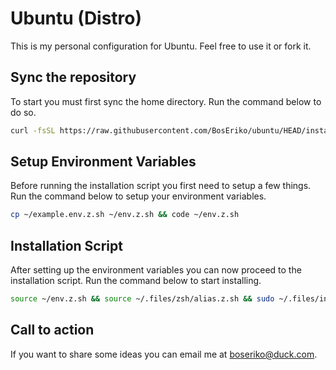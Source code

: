 # Ubuntu (Distro)
This is my personal configuration for Ubuntu. Feel free to use it or fork it.

## Sync the repository
To start you must first sync the home directory. Run the command below to do so.
```sh
curl -fsSL https://raw.githubusercontent.com/BosEriko/ubuntu/HEAD/install.sh | sh
```

## Setup Environment Variables
Before running the installation script you first need to setup a few things. Run the command below to setup your environment variables.
```sh
cp ~/example.env.z.sh ~/env.z.sh && code ~/env.z.sh
```

## Installation Script
After setting up the environment variables you can now proceed to the installation script. Run the command below to start installing.
```sh
source ~/env.z.sh && source ~/.files/zsh/alias.z.sh && sudo ~/.files/install/entry.sh
```

## Call to action
If you want to share some ideas you can email me at boseriko@duck.com.